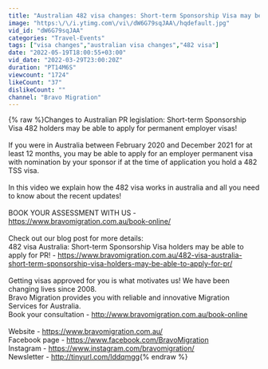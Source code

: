 ```yaml
---
title: "Australian 482 visa changes: Short-term Sponsorship Visa may be able to apply for PR!"
image: "https:\/\/i.ytimg.com\/vi\/dW6G79sqJAA\/hqdefault.jpg"
vid_id: "dW6G79sqJAA"
categories: "Travel-Events"
tags: ["visa changes","australian visa changes","482 visa"]
date: "2022-05-19T18:00:55+03:00"
vid_date: "2022-03-29T23:00:20Z"
duration: "PT14M6S"
viewcount: "1724"
likeCount: "37"
dislikeCount: ""
channel: "Bravo Migration"
---
```

{% raw %}Changes to Australian PR legislation: Short-term Sponsorship Visa 482 holders may be able to apply for permanent employer visas!<br /><br />If you were in Australia between February 2020 and December 2021 for at least 12 months, you may be able to apply for an employer permanent visa with nomination by your sponsor if at the time of application you hold a 482 TSS visa.<br /><br />In this video we explain how the 482 visa works in australia and all you need to know about the recent updates!<br /><br />BOOK YOUR ASSESSMENT WITH US - <a rel="nofollow" target="blank" href="https://www.bravomigration.com.au/book-online/">https://www.bravomigration.com.au/book-online/</a><br /><br />Check out our blog post for more details:<br />482 visa Australia: Short-term Sponsorship Visa holders may be able to apply for PR! - <a rel="nofollow" target="blank" href="https://www.bravomigration.com.au/482-visa-australia-short-term-sponsorship-visa-holders-may-be-able-to-apply-for-pr/">https://www.bravomigration.com.au/482-visa-australia-short-term-sponsorship-visa-holders-may-be-able-to-apply-for-pr/</a><br /><br />Getting visas approved for you is what motivates us! We have been changing lives since 2008. <br />Bravo Migration provides you with reliable and innovative Migration Services for Australia. <br />Book your consultation - <a rel="nofollow" target="blank" href="http://www.bravomigration.com.au/book-online">http://www.bravomigration.com.au/book-online</a> <br /><br />Website - <a rel="nofollow" target="blank" href="https://www.bravomigration.com.au/">https://www.bravomigration.com.au/</a><br />Facebook page - <a rel="nofollow" target="blank" href="https://www.facebook.com/BravoMigration">https://www.facebook.com/BravoMigration</a><br />Instagram - <a rel="nofollow" target="blank" href="https://www.instagram.com/bravomigration/">https://www.instagram.com/bravomigration/</a><br />Newsletter - <a rel="nofollow" target="blank" href="http://tinyurl.com/lddqmgg">http://tinyurl.com/lddqmgg</a>{% endraw %}
